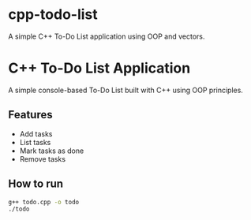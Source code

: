 # cpp-todo-list
A simple C++ To-Do List application using OOP and vectors.
# C++ To-Do List Application

A simple console-based To-Do List built with C++ using OOP principles.

## Features
- Add tasks
- List tasks
- Mark tasks as done
- Remove tasks

## How to run
```bash
g++ todo.cpp -o todo
./todo
